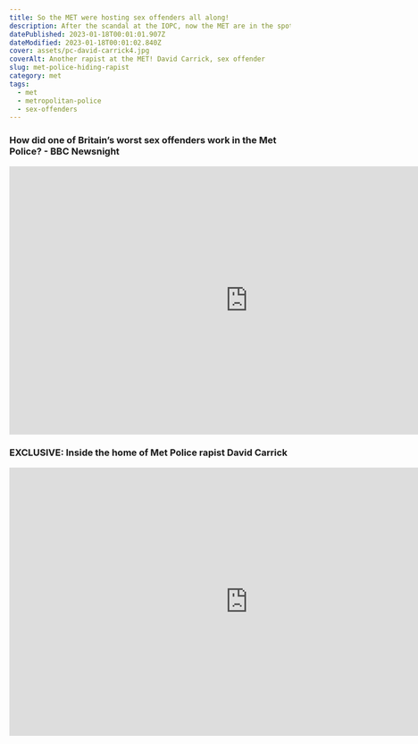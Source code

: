 ```yaml
---
title: So the MET were hosting sex offenders all along!
description: After the scandal at the IOPC, now the MET are in the spotlight
datePublished: 2023-01-18T00:01:01.907Z
dateModified: 2023-01-18T00:01:02.840Z
cover: assets/pc-david-carrick4.jpg
coverAlt: Another rapist at the MET! David Carrick, sex offender
slug: met-police-hiding-rapist
category: met
tags:
  - met
  - metropolitan-police
  - sex-offenders
---
```

### How did one of Britain’s worst sex offenders work in the Met Police? - BBC Newsnight

<iframe width="853" height="480" src="https://www.youtube.com/embed/6rxBG9L1ZG8" title="How did one of Britain’s worst sex offenders work in the Met Police? - BBC Newsnight" frameborder="0" allow="accelerometer; autoplay; clipboard-write; encrypted-media; gyroscope; picture-in-picture; web-share" allowfullscreen></iframe>



### EXCLUSIVE: Inside the home of Met Police rapist David Carrick

<iframe width="853" height="480" src="https://www.youtube.com/embed/5sNdomexHds" title="EXCLUSIVE: Inside the home of Met Police rapist David Carrick" frameborder="0" allow="accelerometer; autoplay; clipboard-write; encrypted-media; gyroscope; picture-in-picture; web-share" allowfullscreen></iframe>